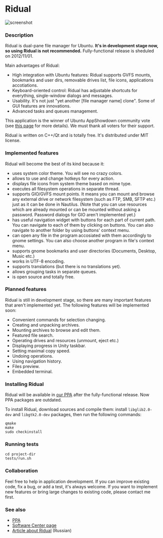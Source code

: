 Ridual
======


![screenshot](https://github.com/Riateche/ridual/raw/master/doc/screenshot.png)

### Description

Ridual is dual-pane file manager for Ubuntu. **It's in development stage now, so using Ridual is not recommended.**
Fully-functional release is sheduled on 2012/11/01. 

Main advantages of Ridual:

- High integration with Ubuntu features: Ridual supports GVFS mounts, bookmarks and user dirs, 
       removable drives list, file icons, applications accotiations.
- Keyboard-oriented control: Ridual has adjustable shortcuts for everything, 
       single-window dialogs and messages.
- Usability. It's not just "yet another [file manager name] clone". Some of GUI features are innovations.
- Advanced tasks and queues management.

This application is the winner of Ubuntu AppShowdown community vote 
(see [this page](http://developer.ubuntu.com/2012/09/announcing-the-ubuntu-app-showdown-community-winners/)
for more details). We must thank all voters for their support.

Ridual is written on C++/Qt and is totally free. It's distributed under MIT license. 

### Implemented features

Ridual will become the best of its kind because it:
- uses system color theme. You will see no crazy colors.
- allows to use and change hotkeys for every action.
- displays file icons from system theme based on mime type.
- executes all filesystem operations in separate thread.
- supports GIO/GVFS mount points. It means you can mount and browse
any external drive or network filesystem (such as FTP, SMB, SFTP etc.) just as
it can be done in Nautilus. (Note that you can use resources which are already mounted or
can be mounted without asking a password. Password dialogs for GIO aren't implemented yet.)
- has useful navigation widget with buttons for each part of current path. You can
navigate to each of them by clicking on buttons. You can also navigate to another folder
by using buttons' context menu.
- can open any file in the program accosiated with them accordingly to gnome settings. You
can also choose another program in file's context menu.
- supports gnome bookmarks and user directories (Documents, Desktop, Music etc.)
- works in UTF-8 encoding.
- supports translations (but there is no translations yet).
- allows grouping tasks in separate queues.
- is open source and totally free.

### Planned features

Ridual is still in development stage, so there are many important features
that aren't implemented yet. The following features will be implemented soon:
- Convenient commands for selection changing.
- Creating and unpacking archives.
- Mounting archives to browse and edit them.
- Featured file search.
- Operating drives and resources (unmount, eject etc.)
- Displaying progress in Unity taskbar.
- Setting maximal copy speed.
- Undoing operations.
- Using navigation history.
- Files preview.
- Embedded terminal.

### Installing Ridual

Ridual will be available in [our PPA](https://launchpad.net/%7Estrahovp/+archive/ridual) after the
fully-functional release. Now PPA packages are outdated. 

To install Ridual, download sources and compile them: install
`libglib2.0-dev` and `libgtk2.0-dev` packages, then run the following commands:

    qmake
    make
    sudo checkinstall

### Running tests

    cd project-dir
    tests/run.sh
    
### Collaboration

Feel free to help in application development. If you can improve existing code, fix a bug, or add a test,
it's always welcome. If you want to implement new features or bring large changes to existing code, 
please contact me first.

### See also

- [PPA](https://launchpad.net/%7Estrahovp/+archive/ridual)
- [Software Center page](https://myapps.developer.ubuntu.com/dev/apps/1201/)
- [Article about Ridual](http://habrahabr.ru/post/149647/) (Russian)


